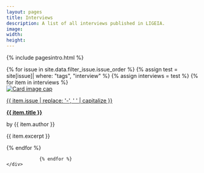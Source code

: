 ```yaml
---
layout: pages
title: Interviews
description: A list of all interviews published in LIGEIA.
image:
width:
height:
---
```


{% include pagesintro.html %}


<div class="container">

<div class="row">
{% for issue in site.data.filter_issue.issue_order %}
{% assign test = site[issue]| where: "tags", "interview" %}
    {% assign interviews = test %}
            {% for item in interviews %}
        <div class="col-sm-6 col-lg-4 py-2">
            <div class="card h-100">
                  <a href="{{ item.url | prepend: site.baseurl  }}" target="_blank"><img class="card-img-top img-fluid" 
                  src="{{ item.image |  prepend: site.baseurl }}" alt="Card image cap"></a>
                <div class="card-body">
                    <p class="card-subtitle mb-2 text-muted"><a href="{{ item.issue | prepend: "/" | prepend: site.baseurl }}" target="_blank">{{ item.issue | replace: '-', ' ' | capitalize }}</a></p>
                    <p class="card-title mb-0"><a href="{{ item.url | prepend: site.baseurl  }}" target="_blank"><strong>{{ item.title }}</strong></a></p>
                    <p class="card-text pb-3">by {{ item.author }}</p>
                    <p class="card-text pb-3">{{ item.excerpt }}</p>
                </div>
            </div>
        </div>
            {% endfor %}


                {% endfor %}
    </div>


</div>

